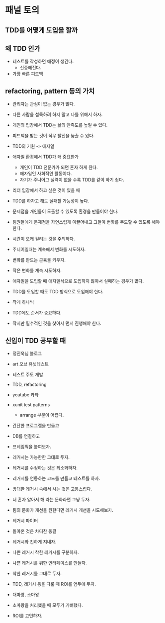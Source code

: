 # 패널 토의

## TDD를 어떻게 도입을 할까

## 왜 TDD 인가

- 테스트를 작성하면 애정이 생긴다.
  - 신중해진다.
- 가장 빠른 피드백

## refactoring, pattern 등의 가치

- 관리자는 관심이 없는 경우가 많다.
- 다른 사람을 설득하려 하지 말고 나를 위해서 하자.

- 개인의 입장에서 TDD는 삶의 만족도를 높일 수 있다.
- 피드백을 받는 것이 직무 탈진을 늦출 수 있다.
- TDD의 기원 -> 애자일
- 애자일 환경에서 TDD가 왜 중요한가
  - 개인이 TDD 전문가가 되면 혼자 하게 된다.
  - 애자일인 사회적인 활동이다.
  - 자기가 주니어고 실력이 없을 수록 TDD를 같이 하기 쉽다.

- 리더 입장에서 하고 싶은 것이 있을 때
- TDD를 하자고 해도 실패할 가능성이 높다.
- 문제점을 개인들이 도출할 수 있도록 환경을 만들어야 한다.
- 팀원들에게 문제점을 자연스럽게 이끌어내고 그들이 변화를 주도할 수 있도록 해야한다.
- 시간이 오래 걸리는 것을 주의하자.
- 주니어일때는 계속해서 변화를 시도하자.
- 변화를 만드는 근육을 키우자.
- 작은 변화를 계속 시도하자.

- 애자일을 도입할 때 애자일식으로 도입하지 않아서 실패하는 경우가 많다.
- TDD를 도입할 때도 TDD 방식으로 도입해야 한다.
- 작게 하나씩
- TDD에도 순서가 중요하다.
- 작지만 필수적인 것을 찾아서 먼저 진행해야 한다.

## 신입이 TDD 공부할 때

- 정진욱님 블로그
- art 오브 유닛테스트
- 테스트 주도 개발
- TDD, refactoring
- youtube 카타
- xunit test patterns
  - arrange 부분이 어렵다.

- 간단한 프로그램을 만들고
- DB를 연결하고
- 프레임웍을 붙여보자.

- 레거시는 가능한한 그대로 두자.
- 레거시를 수정하는 것은 최소화하자.
- 레거시를 연동하는 코드를 만들고 테스트를 하자.

- 방대한 레거시 속에서 사는 것은 고통스럽다.
- 너 혼자 알아서 해 라는 문화라면 그냥 두자.
- 팀의 문화가 개선을 원한다면 레거시 개선을 시도해보자.

- 레거시 파이터
- 돌아온 것은 차디찬 동결
- 레거시와 친하게 지내자.
- 나쁜 레거시 착한 레거시를 구분하자.
- 나쁜 레거시를 위한 인터페이스를 만들자.
- 착한 레거시를 그대로 두자.

- TDD, 레거시 등을 다룰 때 ROI를 염두에 두자.
- 대마왕, 소마왕
- 소마왕을 처리했을 때 모두가 기뻐했다.
- ROI를 고민하자.

